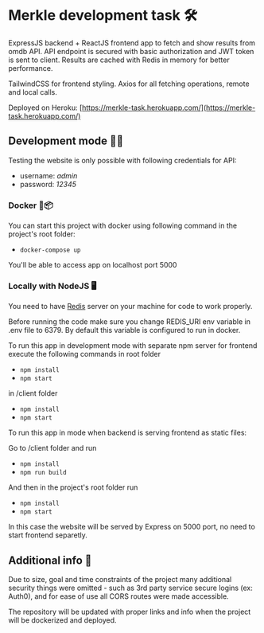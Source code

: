 # Merkle development task 🛠️

ExpressJS backend + ReactJS frontend app to fetch and show results from omdb API. API endpoint is secured with
basic authorization and JWT token is sent to client. Results are cached with Redis in memory for better performance.

TailwindCSS for frontend styling. Axios for all fetching operations, remote and local calls.

Deployed on Heroku: [https://merkle-task.herokuapp.com/](https://merkle-task.herokuapp.com/)

## Development mode 👨‍💻

Testing the website is only possible with following credentials for API:

- username: _admin_
- password: _12345_

### Docker 🐳📦

You can start this project with docker using following command in the project's root folder:

- `docker-compose up`

You'll be able to access app on localhost port 5000

### Locally with NodeJS 🖥️

You need to have [Redis](https://redis.io/) server on your machine for code to work properly.

Before running the code make sure you change REDIS_URI env variable in .env file to 6379. By default this variable
is configured to run in docker.

To run this app in development mode with separate npm server for frontend execute the following commands in root folder

- `npm install`
- `npm start`

in /client folder

- `npm install`
- `npm start`

To run this app in mode when backend is serving frontend as static files:

Go to /client folder and run

- `npm install`
- `npm run build`

And then in the project's root folder run

- `npm install`
- `npm start`

In this case the website will be served by Express on 5000 port, no need to start frontend separetly.

## Additional info 📄

Due to size, goal and time constraints of the project many additional security things were omitted - such as
3rd party service secure logins (ex: Auth0), and for ease of use all CORS routes were made accessible.

The repository will be updated with proper links and info when the project will be dockerized and deployed.
